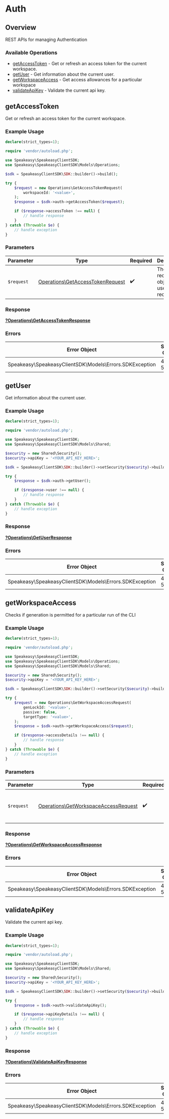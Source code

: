 # Auth


## Overview

REST APIs for managing Authentication

### Available Operations

* [getAccessToken](#getaccesstoken) - Get or refresh an access token for the current workspace.
* [getUser](#getuser) - Get information about the current user.
* [getWorkspaceAccess](#getworkspaceaccess) - Get access allowances for a particular workspace
* [validateApiKey](#validateapikey) - Validate the current api key.

## getAccessToken

Get or refresh an access token for the current workspace.

### Example Usage

```php
declare(strict_types=1);

require 'vendor/autoload.php';

use Speakeasy\SpeakeasyClientSDK;
use Speakeasy\SpeakeasyClientSDK\Models\Operations;

$sdk = SpeakeasyClientSDK\SDK::builder()->build();

try {
    $request = new Operations\GetAccessTokenRequest(
        workspaceId: '<value>',
    );
    $response = $sdk->auth->getAccessToken($request);

    if ($response->accessToken !== null) {
        // handle response
    }
} catch (Throwable $e) {
    // handle exception
}
```

### Parameters

| Parameter                                                                            | Type                                                                                 | Required                                                                             | Description                                                                          |
| ------------------------------------------------------------------------------------ | ------------------------------------------------------------------------------------ | ------------------------------------------------------------------------------------ | ------------------------------------------------------------------------------------ |
| `$request`                                                                           | [Operations\GetAccessTokenRequest](../../Models/Operations/GetAccessTokenRequest.md) | :heavy_check_mark:                                                                   | The request object to use for the request.                                           |


### Response

**[?Operations\GetAccessTokenResponse](../../Models/Operations/GetAccessTokenResponse.md)**
### Errors

| Error Object                                            | Status Code                                             | Content Type                                            |
| ------------------------------------------------------- | ------------------------------------------------------- | ------------------------------------------------------- |
| Speakeasy\SpeakeasyClientSDK\Models\Errors.SDKException | 4xx-5xx                                                 | */*                                                     |

## getUser

Get information about the current user.

### Example Usage

```php
declare(strict_types=1);

require 'vendor/autoload.php';

use Speakeasy\SpeakeasyClientSDK;
use Speakeasy\SpeakeasyClientSDK\Models\Shared;

$security = new Shared\Security();
$security->apiKey = '<YOUR_API_KEY_HERE>';

$sdk = SpeakeasyClientSDK\SDK::builder()->setSecurity($security)->build();

try {
    $response = $sdk->auth->getUser();

    if ($response->user !== null) {
        // handle response
    }
} catch (Throwable $e) {
    // handle exception
}
```


### Response

**[?Operations\GetUserResponse](../../Models/Operations/GetUserResponse.md)**
### Errors

| Error Object                                            | Status Code                                             | Content Type                                            |
| ------------------------------------------------------- | ------------------------------------------------------- | ------------------------------------------------------- |
| Speakeasy\SpeakeasyClientSDK\Models\Errors.SDKException | 4xx-5xx                                                 | */*                                                     |

## getWorkspaceAccess

Checks if generation is permitted for a particular run of the CLI

### Example Usage

```php
declare(strict_types=1);

require 'vendor/autoload.php';

use Speakeasy\SpeakeasyClientSDK;
use Speakeasy\SpeakeasyClientSDK\Models\Operations;
use Speakeasy\SpeakeasyClientSDK\Models\Shared;

$security = new Shared\Security();
$security->apiKey = '<YOUR_API_KEY_HERE>';

$sdk = SpeakeasyClientSDK\SDK::builder()->setSecurity($security)->build();

try {
    $request = new Operations\GetWorkspaceAccessRequest(
        genLockId: '<value>',
        passive: false,
        targetType: '<value>',
    );
    $response = $sdk->auth->getWorkspaceAccess($request);

    if ($response->accessDetails !== null) {
        // handle response
    }
} catch (Throwable $e) {
    // handle exception
}
```

### Parameters

| Parameter                                                                                    | Type                                                                                         | Required                                                                                     | Description                                                                                  |
| -------------------------------------------------------------------------------------------- | -------------------------------------------------------------------------------------------- | -------------------------------------------------------------------------------------------- | -------------------------------------------------------------------------------------------- |
| `$request`                                                                                   | [Operations\GetWorkspaceAccessRequest](../../Models/Operations/GetWorkspaceAccessRequest.md) | :heavy_check_mark:                                                                           | The request object to use for the request.                                                   |


### Response

**[?Operations\GetWorkspaceAccessResponse](../../Models/Operations/GetWorkspaceAccessResponse.md)**
### Errors

| Error Object                                            | Status Code                                             | Content Type                                            |
| ------------------------------------------------------- | ------------------------------------------------------- | ------------------------------------------------------- |
| Speakeasy\SpeakeasyClientSDK\Models\Errors.SDKException | 4xx-5xx                                                 | */*                                                     |

## validateApiKey

Validate the current api key.

### Example Usage

```php
declare(strict_types=1);

require 'vendor/autoload.php';

use Speakeasy\SpeakeasyClientSDK;
use Speakeasy\SpeakeasyClientSDK\Models\Shared;

$security = new Shared\Security();
$security->apiKey = '<YOUR_API_KEY_HERE>';

$sdk = SpeakeasyClientSDK\SDK::builder()->setSecurity($security)->build();

try {
    $response = $sdk->auth->validateApiKey();

    if ($response->apiKeyDetails !== null) {
        // handle response
    }
} catch (Throwable $e) {
    // handle exception
}
```


### Response

**[?Operations\ValidateApiKeyResponse](../../Models/Operations/ValidateApiKeyResponse.md)**
### Errors

| Error Object                                            | Status Code                                             | Content Type                                            |
| ------------------------------------------------------- | ------------------------------------------------------- | ------------------------------------------------------- |
| Speakeasy\SpeakeasyClientSDK\Models\Errors.SDKException | 4xx-5xx                                                 | */*                                                     |

